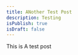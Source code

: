 ```yaml
---
title: ANother Test Post
description: Testing
isPublish: true
isDraft: false
---
```

This is A test post